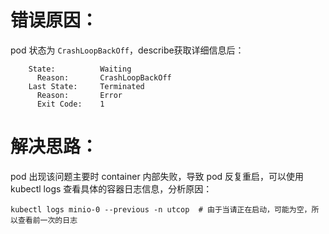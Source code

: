 # 错误原因：
pod 状态为 `CrashLoopBackOff`，describe获取详细信息后：
```
    State:          Waiting
      Reason:       CrashLoopBackOff
    Last State:     Terminated
      Reason:       Error
      Exit Code:    1
```
# 解决思路：
pod 出现该问题主要时 container 内部失败，导致 pod 反复重启，可以使用 kubectl logs 查看具体的容器日志信息，分析原因：
```
kubectl logs minio-0 --previous -n utcop  # 由于当请正在启动，可能为空，所以查看前一次的日志
```